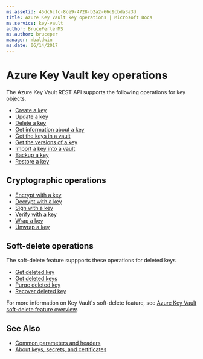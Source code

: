 ```yaml
---
ms.assetid: 45dc6cfc-8ce9-4728-b2a2-66c9cbda3a3d
title: Azure Key Vault key operations | Microsoft Docs
ms.service: key-vault
author: BrucePerlerMS
ms.author: bruceper
manager: mbaldwin
ms.date: 06/14/2017
---
```

# Azure Key Vault key operations

The Azure Key Vault REST API supports the following operations for key objects.

- [Create a key](../../docs-ref-autogen/keyvault/CreateKey.json)
- [Update a key](../../docs-ref-autogen/keyvault/UpdateKey.json)
- [Delete a key](../../docs-ref-autogen/keyvault/DeleteKey.json)
- [Get information about a key](../../docs-ref-autogen/keyvault/GetKey.json)
- [Get the keys in a vault](../../docs-ref-autogen/keyvault/GetKeys.json)
- [Get the versions of a key](../../docs-ref-autogen/keyvault/GetKeyVersions.json)
- [Import a key into a vault](../../docs-ref-autogen/keyvault/ImportKey.json)
- [Backup a key](../../docs-ref-autogen/keyvault/BackupKey.json)
- [Restore a key](../../docs-ref-autogen/keyvault/RestoreKey.json)

## Cryptographic operations

- [Encrypt with a key](../../docs-ref-autogen/keyvault/encrypt.json)
- [Decrypt with a key](../../docs-ref-autogen/keyvault/decrypt.json)
- [Sign with a key](../../docs-ref-autogen/keyvault/sign.json)
- [Verify with a key](../../docs-ref-autogen/keyvault/verify.json)
- [Wrap a key](../../docs-ref-autogen/keyvault/wrapKey.json)
- [Unwrap a key](../../docs-ref-autogen/keyvault/unwrapKey.json)

## Soft-delete operations

The soft-delete feature suppports these operations for deleted keys

- [Get deleted key](../../docs-ref-autogen/keyvault/GetDeletedKey.json)
- [Get deleted keys](../../docs-ref-autogen/keyvault/GetDeletedKeys.json)
- [Purge deleted key](../../docs-ref-autogen/keyvault/PurgeDeletedKey.json)
- [Recover deleted key](../../docs-ref-autogen/keyvault/RecoverDeletedKey.json)

For more information on Key Vault's soft-delete feature, see [Azure Key Vault soft-delete feature overview](https://docs.microsoft.com/azure/key-vault/key-vault-ovw-soft-delete).

## See Also

- [Common parameters and headers](common-parameters-and-headers.md)
- [About keys, secrets, and certificates](about-keys--secrets-and-certificates.md)
